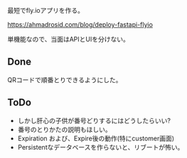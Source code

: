 
最短でfly.ioアプリを作る。

https://ahmadrosid.com/blog/deploy-fastapi-flyio

単機能なので、当面はAPIとUIを分けない。

## Done
QRコードで順番とりできるようにした。

## ToDo
* しかし肝心の子供が番号どりするにはどうしたらいい?
* 番号のとりかたの説明もほしい。
* Expiration および、Expire後の動作(特にcustomer画面)
* Persistentなデータベースを作らないと、リブートが怖い。
